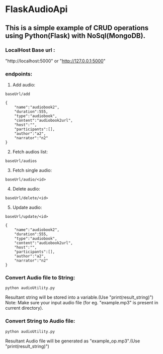# FlaskAudioApi
## This is a simple example of CRUD operations using Python(Flask) with NoSql(MongoDB).
<!---
### Heroku Base url : 
"https://flask-audio-api.herokuapp.com"
--->
### LocalHost Base url : 
"http://localhost:5000" or "http://127.0.0.1:5000"

### endpoints:
1) Add audio:
```
baseUrl/add
```
```
{
    "name":"audiobook2",
    "duration":555,
    "type":"audiobook",
    "content":"audiobook2url",
    "host":"",
    "participants":[],
    "author":"a2",
    "narrator":"n2"
}
```

2) Fetch audios list:
```
baseUrl/audios
```

3) Fetch single audio:
```
baseUrl/audio/<id>
```

4) Delete audio:
```
baseUrl/delete/<id>
```

5) Update audio:
```
baseUrl/update/<id>
```
```
{
    "name":"audiobook2",
    "duration":555,
    "type":"audiobook",
    "content":"audiobook2url",
    "host":"",
    "participants":[],
    "author":"a2",
    "narrator":"n2"
}
```

### Convert Audio file to String:
```
python audioUtility.py
```
Resultant string will be stored into a variable.(Use "print(result_string)")
Note: Make sure your input audio file (for eg. "example.mp3" is present in current directory).


### Convert String to Audio file:
```
python audioUtility.py
```
Resultant Audio file will be generated as "example_op.mp3".(Use "print(result_string)")

